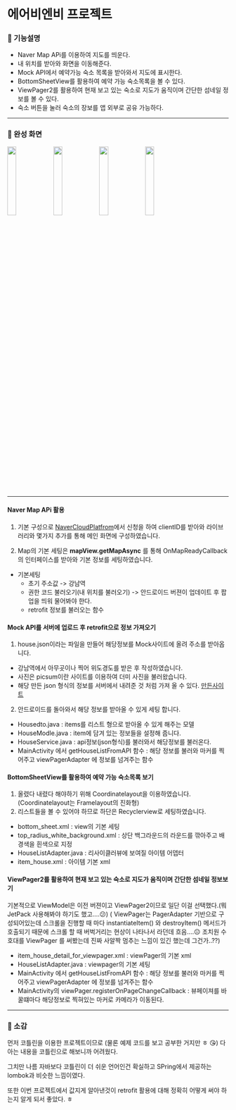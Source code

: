 
# 에어비엔비 프로젝트
### :wrench: 기능설명

+ Naver Map APi를 이용하여 지도를 띄운다.
+ 내 위치를 받아와 화면을 이동해준다.
+ Mock API에서 예약가능 숙소 목록을 받아와서 지도에 표시한다.
+ BottomSheetView를 활용하여 예약 가능 숙소목록을 볼 수 있다.
+ ViewPager2를 활용하여 현재 보고 있는 숙소로 지도가 움직이며 간단한 섬네일 정보를 볼 수 있다.
+ 숙소 버튼을 눌러 숙소의 장보를 앱 외부로 공유 가능하다.

***

### :lollipop: 완성 화면

<img src = "https://user-images.githubusercontent.com/48902047/131960264-c355d2aa-df56-4b62-b54f-216c684aded5.jpg" width="20%" height="20%">   <img src = "https://user-images.githubusercontent.com/48902047/131966752-f643302f-67e8-45db-b0cd-ba03cc813b75.jpg" width="20%" height="20%">   <img src = "https://user-images.githubusercontent.com/48902047/131966853-1d287878-c9c0-4942-8395-dec79bc516db.jpg" width="20%" height="20%">   <img src = "https://user-images.githubusercontent.com/48902047/131966896-57e04181-8b45-4b1a-9022-0d5295a7909d.jpg" width="20%" height="20%">

***
####  Naver Map APi 활용

1. 기본 구성으로 [NaverCloudPlatfrom](https://www.ncloud.com/)에서 신청을 하여 clientID를 받아와 라이브러리와 몇가지 추가를 통해 메인 화면에 구성하였습니다.

2. Map의 기본 세팅은 **mapView.getMapAsync** 를 통해  OnMapReadyCallback의 인터페이스를 받아와 기본 정보를 세팅하였습니다.

+ 기본세팅
  + 초기 주소값 -> 강남역
  +  권한 코드 불러오기(내 위치를 불러오기) -> 안드로이드 버젼이 업데이트 후 팝업을 띄워 물어봐야 한다.
  +  retrofit 정보를 불러오는 함수

####  Mock API를 서버에 업로드 후 retrofit으로 정보 가져오기

1. house.json이라는 파일을 만들어 해당정보를 Mock사이트에 올려 주소를 받아옵니다.
+ 강남역에서 아무곳이나 찍어 위도경도를 받은 후 작성하였습니다.
+ 사진은 picsum이란 사이트를 이용하여 더미 사진을 불러왔습니다.
+ 해당 만든 json 형식의 정보를 서버에서 내려준 것 처럼 가져 올 수 있다. [만든사이트](http://run.mocky.io/v3/511c37d3-79c1-455f-9efb-98b5d594e640)

2. 안드로이드를 돌아와서 해당 정보를 받아올 수 있게 세팅 합니다.
+ Housedto.java : items를 리스트 형으로 받아올 수 있게 해주는 모델
+ HouseModle.java : item에 담겨 있는 정보들을 설정해 줍니다.
+ HouseService.java : api정보(json형식)를 불러와서 해당정보를 불러온다.
+ MainActivity 에서 getHouseListFromAPI 함수 : 해당 정보를 불러와 마커를 찍어주고 viewPagerAdapter 에 정보를 넘겨주는 함수

####  BottomSheetView를 활용하여 예약 가능 숙소목록 보기
1. 올렸다 내렸다 해야하기 위해 Coordinatelayout을 이용하였습니다. (Coordinatelayout는 Framelayout의 진화형)
2. 리스트들을 볼 수 있어야 하므로 하단은 Recyclerview로 세팅하였습니다.
+ bottom_sheet.xml : view의 기본 세팅
+ top_radius_white_background.xml : 상단 백그라운드의 라운드를 깎아주고 배경색을 흰색으로 지정
+ HouseListAdapter.java : 리사이클러뷰에 보여질 아이템 어뎁터
+ item_house.xml : 아이템 기본 xml


#### ViewPager2를 활용하여 현재 보고 있는 숙소로 지도가 움직이며 간단한 섬네일 정보보기
기본적으로 ViewModel은 이전 버젼이고 ViewPager2이므로 일단 이걸 선택했다.(뭐 JetPack 사용해봐야 하기도 했고....:confused:)
( ViewPager는 PagerAdapter 기반으로 구성되어있는데 스크롤을 진행할 때 마다 instantiateItem() 와 destroyItem() 메서드가 호출되기 때문에 스크롤 할 때 버벅거리는 현상이 나타나서 라던데
흐음....:neutral_face: 조치원 수호대를 ViewPager 를 써봤는데 진짜 사알짝 멈추는 느낌이 있긴 했는데 그건가..??)

+ item_house_detail_for_viewpager.xml : viewPager의 기본 xml
+ HouseListAdapter.java : viewpager의 기본 세팅 
+ MainActivity 에서 getHouseListFromAPI 함수 : 해당 정보를 불러와 마커를 찍어주고 viewPagerAdapter 에 정보를 넘겨주는 함수
+ MainActivity의 viewPager.registerOnPageChangeCallback : 뷰페이져를 바꿀떄마다 해당정보로 찍혀있는 마커로 카메라가 이동된다.

***

### :paperclip: 소감
먼저 코틀린을 이용한 프로젝트이므로 (물론 예제 코드를 보고 공부한 거지만 ㅎ :kissing_heart:) 다 아는 내용을 코틀린으로 해보니까 어려웠다.

그치만 나름 자바보다 코틀린이 더 쉬운 언어인건 확실하고 SPring에서 제공하는 lombok과 비슷한 느낌이였다.

또한 이번 프로젝트에서 값지게 알아낸것이 retrofit 활용에 대해 정확히 어떻게 써야 하는지 알게 되서 좋았다. ㅎ
